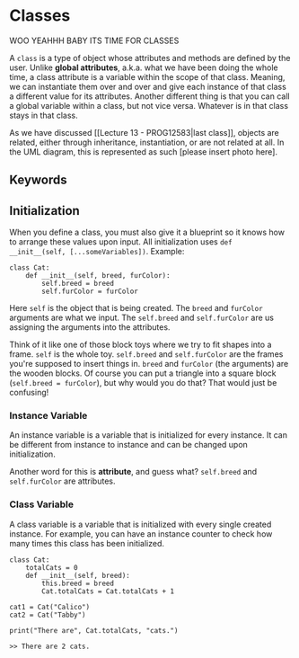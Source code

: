 # Classes
WOO YEAHHH BABY ITS TIME FOR CLASSES

A `class` is a type of object whose attributes and methods are defined by the user. Unlike **global attributes**, a.k.a. what we have been doing the whole time, a class attribute is a variable within the scope of that class. Meaning, we can instantiate them over and over and give each instance of that class a different value for its attributes. Another different thing is that you can call a global variable within a class, but not vice versa. Whatever is in that class stays in that class.

As we have discussed [[Lecture 13 - PROG12583|last class]], objects are related, either through inheritance, instantiation, or are not related at all. In the UML diagram, this is represented as such [please insert photo here].
## Keywords
## Initialization
When you define a class, you must also give it a blueprint so it knows how to arrange these values upon input. All initialization uses `def __init__(self, [...someVariables])`. Example:
```
class Cat:
	def __init__(self, breed, furColor):
		self.breed = breed
		self.furColor = furColor
```
Here `self` is the object that is being created. The `breed` and `furColor` arguments are what we input. The `self.breed` and `self.furColor` are us assigning the arguments into the attributes.

Think of it like one of those block toys where we try to fit shapes into a frame. `self` is the whole toy. `self.breed` and `self.furColor` are the frames you're supposed to insert things in. `breed` and `furColor` (the arguments) are the wooden blocks. Of course you can put a triangle into a square block (`self.breed = furColor`), but why would you do that? That would just be confusing!
### Instance Variable
An instance variable is a variable that is initialized for every instance. It can be different from instance to instance and can be changed upon initialization.

Another word for this is **attribute**, and guess what? `self.breed` and `self.furColor` are attributes. 
### Class Variable
A class variable is a variable that is initialized with every single created instance. For example, you can have an instance counter to check how many times this class has been initialized.
```
class Cat:
	totalCats = 0
	def __init__(self, breed):
		this.breed = breed
		Cat.totalCats = Cat.totalCats + 1

cat1 = Cat("Calico")
cat2 = Cat("Tabby")

print("There are", Cat.totalCats, "cats.")     

>> There are 2 cats.
```


